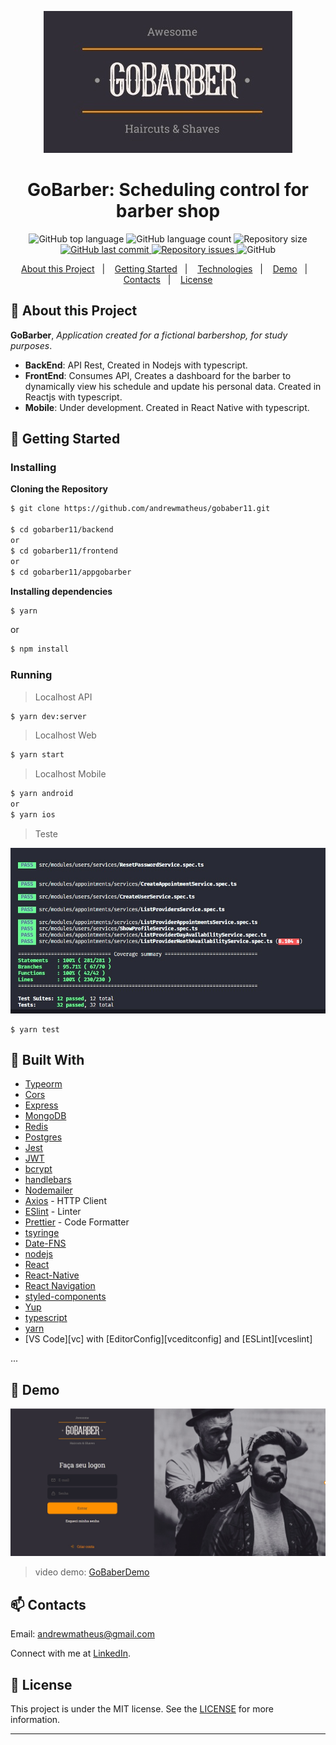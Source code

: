 <p align="center">
  <img alt="GoBarber Logo" src="https://github.com/andrewmatheus/gobaber11/blob/master/GoBarberLogoReadme.jpg">  
</p>

<h1 align="center">
  GoBarber: Scheduling control for barber shop  
</h1>  

<p align="center">
  <img alt="GitHub top language" src="https://img.shields.io/github/languages/top/andrewmatheus/gobaber11.svg">

  <img alt="GitHub language count" src="https://img.shields.io/github/languages/count/andrewmatheus/gobaber11.svg">

  <img alt="Repository size" src="https://img.shields.io/github/repo-size/andrewmatheus/gobaber11.svg">
  <a href="https://github.com/andrewmatheus/gobaber11/commits/master">
    <img alt="GitHub last commit" src="https://img.shields.io/github/last-commit/andrewmatheus/gobaber11.svg">
  </a>

  <a href="https://github.com/andrewmatheus/gobaber11/issues">
    <img alt="Repository issues" src="https://img.shields.io/github/issues/andrewmatheus/gobaber11.svg">
  </a>

  <img alt="GitHub" src="https://img.shields.io/github/license/andrewmatheus/gobaber11.svg">
</p>
   
<p align="center">
  <a href="#notebook-About-this-Project">About this Project</a>&nbsp;&nbsp;&nbsp;|&nbsp;&nbsp;&nbsp;
  <a href="#rocket-Getting-Started">Getting Started</a>&nbsp;&nbsp;&nbsp;|&nbsp;&nbsp;&nbsp;
  <a href="#hammer-Built-With">Technologies</a>&nbsp;&nbsp;&nbsp;|&nbsp;&nbsp;&nbsp;
  <a href="##art-Demo">Demo</a>&nbsp;&nbsp;&nbsp;|&nbsp;&nbsp;&nbsp;
  <a href="#mailbox-Contacts">Contacts</a>&nbsp;&nbsp;&nbsp;|&nbsp;&nbsp;&nbsp;  
  <a href="#memo-license">License</a>
</p>   
   
   
## :notebook: About this Project

**GoBarber**, *Application created for a fictional barbershop, for study purposes*. 
  - __BackEnd__: API Rest, Created in Nodejs with typescript.
  - __FrontEnd__: Consumes API, Creates a dashboard for the barber to dynamically view his schedule and update his personal data. Created in Reactjs with typescript.
  - __Mobile__: Under development. Created in React Native with typescript. 

## :rocket: Getting Started

### Installing

**Cloning the Repository**

```bash
$ git clone https://github.com/andrewmatheus/gobaber11.git

$ cd gobarber11/backend
or
$ cd gobarber11/frontend
or
$ cd gobarber11/appgobarber
```

**Installing dependencies**

```bash
$ yarn
```
or
```bash
$ npm install
```

### Running

> Localhost API
```bash
$ yarn dev:server
```
> Localhost Web
```bash
$ yarn start
```
> Localhost Mobile
```bash
$ yarn android
or
$ yarn ios
```

> Teste

![test](https://github.com/andrewmatheus/gobaber11/blob/master/GoBarberJest.jpg)

```
$ yarn test
```

## :hammer: Built With

- [Typeorm](https://typeorm.io/#/)
- [Cors](https://expressjs.com/en/resources/middleware/cors.html)
- [Express](https://expressjs.com/)
- [MongoDB](https://www.mongodb.com/)
- [Redis](https://redis.io/)
- [Postgres](https://www.postgresql.org/)
- [Jest](https://jestjs.io/)
- [JWT](https://jwt.io/)
- [bcrypt](https://www.npmjs.com/package/bcryptjs)
- [handlebars](https://handlebarsjs.com/)
- [Nodemailer](https://nodemailer.com/about/)
- [Axios](https://github.com/axios/axios) - HTTP Client
- [ESlint](https://eslint.org/) - Linter
- [Prettier](https://prettier.io/) - Code Formatter
- [tsyringe](https://github.com/microsoft/tsyringe)
- [Date-FNS](https://date-fns.org/)
- [nodejs](https://nodejs.org/)
- [React](https://pt-br.reactjs.org/)
- [React-Native](https://facebook.github.io/react-native/)
- [React Navigation](https://reactnavigation.org/)
- [styled-components](https://www.styled-components.com/)
- [Yup](https://github.com/jquense/yup)
- [typescript](https://www.typescriptlang.org/)
- [yarn](https://yarnpkg.com/)
- [VS Code][vc] with [EditorConfig][vceditconfig] and [ESLint][vceslint]


...
  
## :art: Demo

![GoBarberWeb](https://github.com/andrewmatheus/gobaber11/blob/master/GoBarberWeb.jpg)

> video demo: [GoBaberDemo](https://www.youtube.com/watch?v=XT6nbXlie7g)

## :mailbox: Contacts

Email: andrewmatheus@gmail.com

Connect with me at [LinkedIn](https://www.linkedin.com/in/andrew-cabral-developer/).

## :memo: License
This project is under the MIT license. See the [LICENSE](https://github.com/andrewmatheus/gobaber11/blob/master/LICENSE) for more information.
  
------------------
